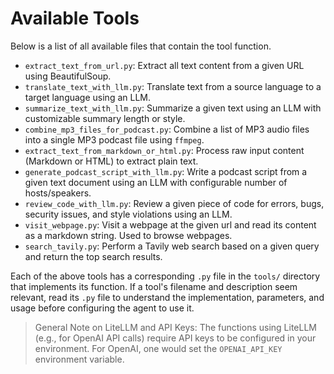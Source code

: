 # Available Tools

Below is a list of all available files that contain the tool function.

- `extract_text_from_url.py`: Extract all text content from a given URL using BeautifulSoup.
- `translate_text_with_llm.py`: Translate text from a source language to a target language using an LLM.
- `summarize_text_with_llm.py`: Summarize a given text using an LLM with customizable summary length or style.
- `combine_mp3_files_for_podcast.py`: Combine a list of MP3 audio files into a single MP3 podcast file using `ffmpeg`.
- `extract_text_from_markdown_or_html.py`: Process raw input content (Markdown or HTML) to extract plain text.
- `generate_podcast_script_with_llm.py`: Write a podcast script from a given text document using an LLM with
  configurable number of hosts/speakers.
- `review_code_with_llm.py`: Review a given piece of code for errors, bugs, security issues, and style violations using
  an LLM.
- `visit_webpage.py`: Visit a webpage at the given url and read its content as a markdown string. Used to browse webpages.
- `search_tavily.py`: Perform a Tavily web search based on a given query and return the top search results.

Each of the above tools has a corresponding `.py` file in the `tools/` directory that implements its function. If a
tool's filename and description seem relevant, read its `.py` file to understand the implementation, parameters, and
usage before configuring the agent to use it.

> General Note on LiteLLM and API Keys:
> The functions using LiteLLM (e.g., for OpenAI API calls) require API keys to be configured in your environment.
> For OpenAI, one would set the `OPENAI_API_KEY` environment variable.
